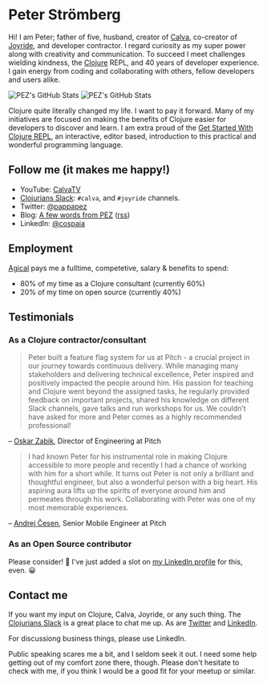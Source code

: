 # Peter Strömberg

Hi! I am Peter; father of five, husband, creator of [Calva](https://calva.io/), co-creator of [Joyride](https://github.com/BetterThanTomorrow/joyride), and developer contractor. I regard curiosity as my super power along with creativity and communication. To succeed I meet challenges wielding kindness, the [Clojure](https://clojure.org) REPL, and 40 years of developer experience. I gain energy from coding and collaborating with others, fellow developers and users alike.

![PEZ's GitHub Stats](https://github-readme-stats.vercel.app/api?username=PEZ&count_private=true&show_icons=true) ![PEZ's GitHub Stats](https://github-readme-stats.vercel.app/api/top-langs?username=PEZ&hide=html,dart,javascript)

Clojure quite literally changed my life. I want to pay it forward. Many of my initiatives are focused on making the benefits of Clojure easier for developers to discover and learn. I am extra proud of the [Get Started With Clojure REPL](https://calva.io/get-started-with-clojure/), an interactive, editor based, introduction to this practical and wonderful programming language.

## Follow me (it makes me happy!)

* YouTube: [CalvaTV](https://www.youtube.com/c/CalvaTV)
* [Clojurians Slack](https://clojurians.net/): `#calva`, and `#joyride` channels.
* Twitter: [@pappapez](https://twitter.com/pappapez)
* Blog: [A few words from PEZ](https://blog.agical.se/en/authors/peter-stromberg) ([rss](https://blog.agical.se/en/authors/peter-stromberg/index.xml))
* LinkedIn: [@cospaia](https://www.linkedin.com/in/cospaia/)

## Employment

[Agical](https://agical.se/) pays me a fulltime, competetive, salary & benefits to spend:
* 80% of my time as a Clojure consultant (currently 60%)
* 20% of my time on open source (currently 40%)

## Testimonials

### As a Clojure contractor/consultant

> Peter built a feature flag system for us at Pitch - a crucial project in our journey towards continuous delivery. While managing many stakeholders and delivering technical excellence, Peter inspired and positively impacted the people around him. His passion for teaching and Clojure went beyond the assigned tasks, he regularly provided feedback on important projects, shared his knowledge on different Slack channels, gave talks and run workshops for us. We couldn’t have asked for more and Peter comes as a highly recommended professional!

– [Oskar Zabik](https://github.com/smogg), Director of Engineering at Pitch

> I had known Peter for his instrumental role in making Clojure accessible to more people and recently I had a chance of working with him for a short while. It turns out Peter is not only a brilliant and thoughtful engineer, but also a wonderful person with a big heart. His aspiring aura lifts up the spirits of everyone around him and permeates through his work. Collaborating with Peter was one of my most memorable experiences.

– [Andrej Česen](https://github.com/andrejcesen), Senior Mobile Engineer at Pitch

### As an Open Source contributor

Please consider! 🙏 I've just added a slot on [my LinkedIn profile](https://www.linkedin.com/in/cospaia/) for this, even. 😀

## Contact me

If you want my input on Clojure, Calva, Joyride, or any such thing. The [Clojurians Slack](https://clojurians.net/) is a great place to chat me up. As are [Twitter](https://twitter.com/pappapez) and [LinkedIn](https://www.linkedin.com/in/cospaia/).

For discussiong business things, please use LinkedIn.

Public speaking scares me a bit, and I seldom seek it out. I need some help getting out of my comfort zone there, though. Please don't hesitate to check with me, if you think I would be a good fit for your meetup or similar.